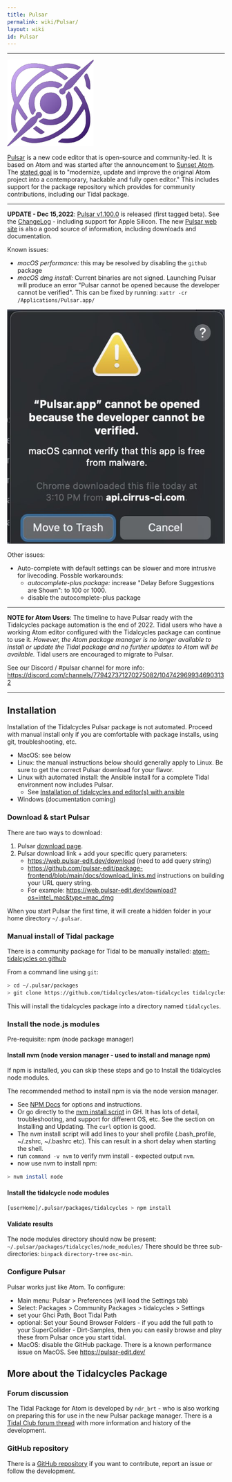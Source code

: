 ```yaml
---
title: Pulsar
permalink: wiki/Pulsar/
layout: wiki
id: Pulsar
---
```

----

![pulsaricon](pulsaricon.png)

[Pulsar](https://pulsar-edit.dev/) is a new code editor that is open-source and community-led. It is based on Atom and was started after the announcement to [Sunset Atom](https://github.blog/2022-06-08-sunsetting-atom/). The [stated goal](https://pulsar-edit.dev/about.html) is to "modernize, update and improve the original Atom project into a contemporary, hackable and fully open editor." This includes support for the package repository which provides for community contributions, including our Tidal package.

---

**UPDATE - Dec 15,2022**: [Pulsar v1.100.0](https://github.com/pulsar-edit/pulsar/releases/tag/v1.100.0-beta) is released (first tagged beta). See the [ChangeLog](https://github.com/pulsar-edit/pulsar/blob/master/CHANGELOG.md) - including support for Apple Silicon. The new [Pulsar web site](https://pulsar-edit.dev/) is also a good source of information, including downloads and documentation.

Known issues:
- *macOS performance:* this may be resolved by disabling the `github` package
- *macOS dmg install:* Current binaries are not signed. Launching Pulsar will produce an error "Pulsar cannot be opened because the developer cannot be verified". This can be fixed by running: `xattr -cr /Applications/Pulsar.app/`

![macOS launch error](pulsarUnsigned.jpg)

Other issues:
- Auto-complete with default settings can be slower and more intrusive for livecoding. Possble workarounds:
    - *autocomplete-plus package:* increase "Delay Before Suggestions are Shown": to 100 or 1000.
    - disable the autocomplete-plus package

---
**NOTE for Atom Users**: The timeline to have Pulsar ready with the Tidalcycles package automation is the end of 2022. Tidal users who have a working Atom editor configured with the Tidalcycles package can continue to use it. *However, the Atom package manager is no longer available to install or update the Tidal package and no further updates to Atom will be available.* Tidal users are encouraged to migrate to Pulsar.

See our Discord / #pulsar channel for more info: https://discord.com/channels/779427371270275082/1047429699346903132

---

## Installation
Installation of the Tidalcycles Pulsar package is not automated. Proceed with manual install only if you are comfortable with package installs, using git, troubleshooting, etc.
- MacOS: see below
- Linux: the manual instructions below should generally apply to Linux. Be sure to get the correct Pulsar download for your flavor.
- Linux with automated install: the Ansible install for a complete Tidal environment now includes Pulsar.
    - See [Installation of tidalcycles and editor(s) with ansible](https://github.com/cleary/ansible-tidalcycles)
- Windows (documentation coming)

### Download & start Pulsar
There are two ways to download:
1. Pulsar [download page](https://pulsar-edit.dev/download.html).
2. Pulsar download link + add your specific query parameters:
    - https://web.pulsar-edit.dev/download (need to add query string)
    - https://github.com/pulsar-edit/package-frontend/blob/main/docs/download_links.md instructions on building your URL query string.
    - For example: https://web.pulsar-edit.dev/download?os=intel_mac&type=mac_dmg

When you start Pulsar the first time, it will create a hidden folder in your home directory `~/.pulsar`.

### Manual install of Tidal package
There is a community package for Tidal to be manually installed: [atom-tidalcycles on github](https://github.com/tidalcycles/atom-tidalcycles)

From a command line using `git`:

```bash
> cd ~/.pulsar/packages
> git clone https://github.com/tidalcycles/atom-tidalcycles tidalcycles
```

This will install the tidalcycles package into a directory named `tidalcycles`.

### Install the node.js modules
Pre-requisite: npm (node package manager)

#### Install nvm (node version manager - used to install and manage npm)
If npm is installed, you can skip these steps and go to Install the tidalcycles node modules.

The recommended method to install npm is via the node version manager.
- See [NPM Docs](https://docs.npmjs.com/downloading-and-installing-node-js-and-npm) for options and instructions.
- Or go directly to the [nvm install script](https://github.com/nvm-sh/nvm) in GH. It has lots of detail, troubleshooting, and support for different OS, etc. See the section on Installing and Updating. The `curl` option is good.  
- The nvm install script will add lines to your shell profile (.bash_profile, ~/.zshrc, ~/.bashrc etc). This can result in a short delay when starting the shell.
- run `command -v nvm` to verify nvm install - expected output `nvm`.
- now use nvm to install npm:

```bash
> nvm install node
```

#### Install the tidalcycle node modules

```bash
[userHome]/.pulsar/packages/tidalcycles > npm install
```

#### Validate results
The node modules directory should now be present: `~/.pulsar/packages/tidalcycles/node_modules/`
There should be three sub-directories: `binpack` `directory-tree` `osc-min`.

### Configure Pulsar
Pulsar works just like Atom. To configure:
- Main menu: Pulsar > Preferences  (will load the Settings tab)
- Select: Packages > Community Packages > tidalcycles > Settings
- set your Ghci Path, Boot Tidal Path
- optional: Set your Sound Browser Folders - if you add the full path to your SuperCollider - Dirt-Samples, then you can easily browse and play these from Pulsar once you start tidal.
- MacOS: disable the GitHub package. There is a known performance issue on MacOS. See https://pulsar-edit.dev/

## More about the Tidalcycles Package

### Forum discussion

The Tidal Package for Atom is developed by `ndr_brt` - who is also working on preparing this for use in the new Pulsar package manager. There is a [Tidal Club forum thread](https://club.tidalcycles.org/t/the-atom-plugin-thread/2244) with more information and history of the development.

### GitHub repository

There is a [GitHub repository](https://github.com/tidalcycles/atom-tidalcycles) if you want to contribute, report an issue or follow the development.
